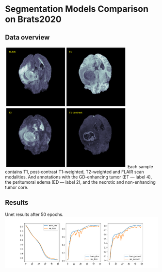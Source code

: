 # Segmentation Models Comparison on Brats2020

## Data overview
<img src="figures/data_sample2.png" width="400" height="400"/>
Each sample contains T1, post-contrast T1-weighted, T2-weighted and FLAIR scan modalities. And annotations with the GD-enhancing tumor (ET — label 4), the peritumoral edema (ED — label 2), and the necrotic and non-enhancing tumor core.

## Results
Unet results after 50 epochs.
![unet_results_50ep](figures/unet_results_50ep.png?raw=true) 